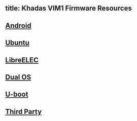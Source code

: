 title: Khadas VIM1 Firmware Resources
---

## [Android](/vim1/FirmwareAndroid.html)
## [Ubuntu](/vim1/FirmwareUbuntu.html)
## [LibreELEC](/vim1/FirmwareLibreelec.html)
## [Dual OS](/vim1/FirmwareDualos.html)
## [U-boot](/vim1/FirmwareUboot.html)
## [Third Party](/vim1/FirmwareThirdparty.html)
